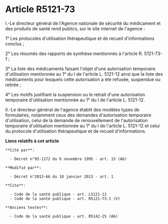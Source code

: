 # Article R5121-73

I.-Le directeur général de l'Agence nationale de sécurité du médicament et des produits de santé rend publics, sur le site
internet de l'agence : 

1° Les protocoles d'utilisation thérapeutique et de recueil d'informations conclus ; 

2° Les résumés des rapports de synthèse mentionnés à l'article R. 5121-73-1 ; 

3° La liste des médicaments faisant l'objet d'une autorisation temporaire d'utilisation mentionnée au 1° du I de l'article L.
5121-12 ainsi que la liste des médicaments pour lesquels cette autorisation a été refusée, suspendue ou retirée ; 

4° Les motifs justifiant la suspension ou le retrait d'une autorisation temporaire d'utilisation mentionnée au 1° du I de
l'article L. 5121-12. 

II.-Le directeur général de l'agence établit des modèles types de formulaires, notamment ceux des demandes d'autorisation
temporaire d'utilisation, celui de la demande de renouvellement de l'autorisation temporaire d'utilisation mentionnée au 1°
du I de l'article L. 5121-12 et celui du protocole d'utilisation thérapeutique et de recueil d'informations.

**Liens relatifs à cet article**

	**Cité par**:

	  - Décret n°95-1172 du 6 novembre 1995 - art. 15 (Ab)

	**Modifié par**:

	  - Décret n°2013-66 du 18 janvier 2013 - art. 1

	**Cite**:

	  - Code de la santé publique - art. L5121-12
	  - Code de la santé publique - art. R5121-73-1 (V)

	**Anciens textes**:

	  - Code de la santé publique - art. R5142-25 (Ab)
